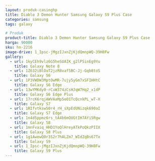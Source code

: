 ```yaml
---
layout: produk-casinghp
title: Diablo 3 Demon Hunter Samsung Galaxy S9 Plus Case
categories: samsung
tags: galaxy

# Produk
product-title: Diablo 3 Demon Hunter Samsung Galaxy S9 Plus Case
harga: 90000
sku: hn-2216
image-drive: 1_Ipsc-jMgzIJxnZjKjdQmnpWQ-39H8Fw
gallery:
  - url: 1kyCEh9vlz6G5heSUAIK_g2lPSinEg9Yu
    title: Galaxy Note 8
  - url: 1Z632iBlOuT2jzR8vaf5BC-Jj-Gqb8toS
    title: Galaxy S6
  - url: 1P3VWDW3MptOwMR-7ujy5yGm7xSFIHHtC
    title: Galaxy S6 Edge
  - url: 13wYMKdy0-rCuW374zCsHJqW7Hq2_x1dP
    title: Galaxy S6 Edge Plus
  - url: 17rcK6rqjAWVAaMp5eO1TcQcnkPL_wT-X
    title: Galaxy S7
  - url: 1RIfvtksw50r4_rH_sXpEdUNizqk690aI
    title: Galaxy S7 Edge
  - url: 1n4d5ppmz6rs_tA4b6mOUGtIH7AYi5Rgw
    title: Galaxy S8
  - url: 1mnFvaiq_HHD1YoQlHreyATkPoQkzPIIX
    title: Galaxy S8 Plus
  - url: 1g1AwewQ0r3S2r7hALZm7_WIdZqBs67Tx
    title: Galaxy S9
  - url: 1_Ipsc-jMgzIJxnZjKjdQmnpWQ-39H8Fw
    title: Galaxy S9 Plus
---
```

